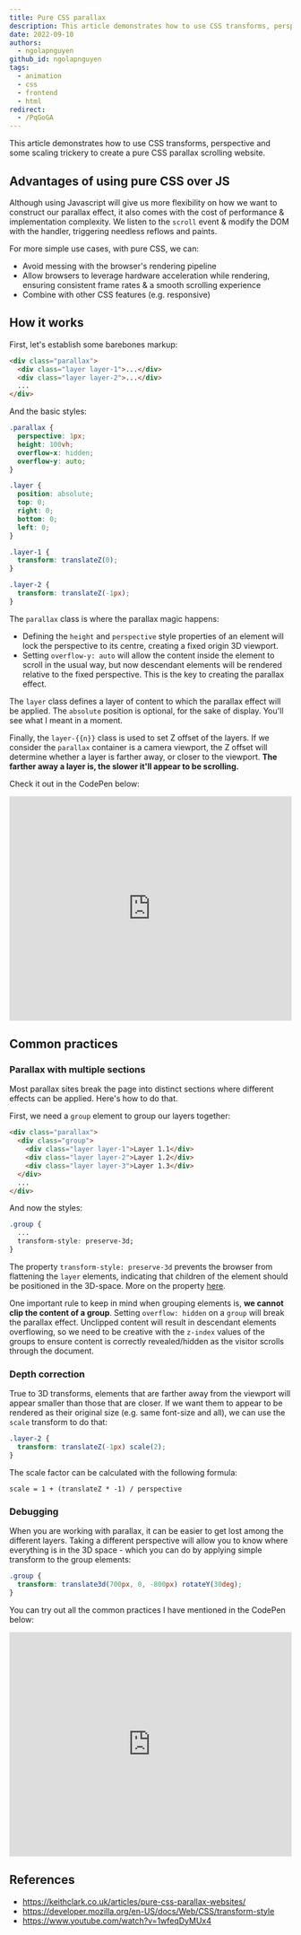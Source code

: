 ```yaml
---
title: Pure CSS parallax
description: This article demonstrates how to use CSS transforms, perspective and some scaling trickery to create a pure CSS parallax scrolling website.
date: 2022-09-10
authors:
  - ngolapnguyen
github_id: ngolapnguyen
tags:
  - animation
  - css
  - frontend
  - html
redirect:
  - /PqGoGA
---
```


This article demonstrates how to use CSS transforms, perspective and some scaling trickery to create a pure CSS parallax scrolling website.

## Advantages of using pure CSS over JS

Although using Javascript will give us more flexibility on how we want to construct our parallax effect, it also comes with the cost of performance & implementation complexity. We listen to the `scroll` event & modify the DOM with the handler, triggering needless reflows and paints.

For more simple use cases, with pure CSS, we can:

- Avoid messing with the browser's rendering pipeline
- Allow browsers to leverage hardware acceleration while rendering, ensuring consistent frame rates & a smooth scrolling experience
- Combine with other CSS features (e.g. responsive)

## How it works

First, let's establish some barebones markup:

```html
<div class="parallax">
  <div class="layer layer-1">...</div>
  <div class="layer layer-2">...</div>
  ...
</div>
```

And the basic styles:

```css
.parallax {
  perspective: 1px;
  height: 100vh;
  overflow-x: hidden;
  overflow-y: auto;
}

.layer {
  position: absolute;
  top: 0;
  right: 0;
  bottom: 0;
  left: 0;
}

.layer-1 {
  transform: translateZ(0);
}

.layer-2 {
  transform: translateZ(-1px);
}
```

The `parallax` class is where the parallax magic happens:

- Defining the `height` and `perspective` style properties of an element will lock the perspective to its centre, creating a fixed origin 3D viewport.
- Setting `overflow-y: auto` will allow the content inside the element to scroll in the usual way, but now descendant elements will be rendered relative to the fixed perspective. This is the key to creating the parallax effect.

The `layer` class defines a layer of content to which the parallax effect will be applied. The `absolute` position is optional, for the sake of display. You'll see what I meant in a moment.

Finally, the `layer-{{n}}` class is used to set Z offset of the layers. If we consider the `parallax` container is a camera viewport, the Z offset will determine whether a layer is farther away, or closer to the viewport. **The farther away a layer is, the slower it'll appear to be scrolling.**

Check it out in the CodePen below:

<iframe height="400" style="width:100%" scrolling="no" title="Pure CSS parallax (1) - Barebones" src="https://codepen.io/ngolapnguyen/embed/wvjGRRp?default-tab=result" frameborder="no"></iframe>

## Common practices

### Parallax with multiple sections

Most parallax sites break the page into distinct sections where different effects can be applied. Here's how to do that.

First, we need a `group` element to group our layers together:

```html
<div class="parallax">
  <div class="group">
    <div class="layer layer-1">Layer 1.1</div>
    <div class="layer layer-2">Layer 1.2</div>
    <div class="layer layer-3">Layer 1.3</div>
  </div>
  ...
</div>
```

And now the styles:

```css
.group {
  ...
  transform-style: preserve-3d;
}
```

The property `transform-style: preserve-3d` prevents the browser from flattening the `layer` elements, indicating that children of the element should be positioned in the 3D-space. More on the property [here](https://developer.mozilla.org/en-US/docs/Web/CSS/transform-style).

One important rule to keep in mind when grouping elements is, **we cannot clip the content of a group**. Setting `overflow: hidden` on a `group` will break the parallax effect. Unclipped content will result in descendant elements overflowing, so we need to be creative with the `z-index` values of the groups to ensure content is correctly revealed/hidden as the visitor scrolls through the document.

### Depth correction

True to 3D transforms, elements that are farther away from the viewport will appear smaller than those that are closer. If we want them to appear to be rendered as their original size (e.g. same font-size and all), we can use the `scale` transform to do that:

```css
.layer-2 {
  transform: translateZ(-1px) scale(2);
}
```

The scale factor can be calculated with the following formula:

```
scale = 1 + (translateZ * -1) / perspective
```

### Debugging

When you are working with parallax, it can be easier to get lost among the different layers. Taking a different perspective will allow you to know where everything is in the 3D space - which you can do by applying simple transform to the group elements:

```css
.group {
  transform: translate3d(700px, 0, -800px) rotateY(30deg);
}
```

You can try out all the common practices I have mentioned in the CodePen below:

<iframe height="400" style="width: 100%;" scrolling="no" title="Pure CSS parallax (2) - Common Practices" src="https://codepen.io/ngolapnguyen/embed/XWqdOJr?default-tab=result" frameborder="no" allowfullscreen="true"></iframe>

## References

- https://keithclark.co.uk/articles/pure-css-parallax-websites/
- https://developer.mozilla.org/en-US/docs/Web/CSS/transform-style
- https://www.youtube.com/watch?v=1wfeqDyMUx4
